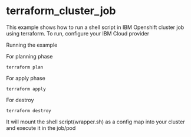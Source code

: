 # terraform_cluster_job
This example shows how to run a shell script in IBM Openshift cluster job using terraform. 
To run, configure your IBM Cloud provider 

Running the example

For planning phase

```shell
terraform plan
```

For apply phase

```shell
terraform apply
```

For destroy

```shell
terraform destroy
```

It will mount the shell script(wrapper.sh) as a config map into your cluster and execute it in the job/pod